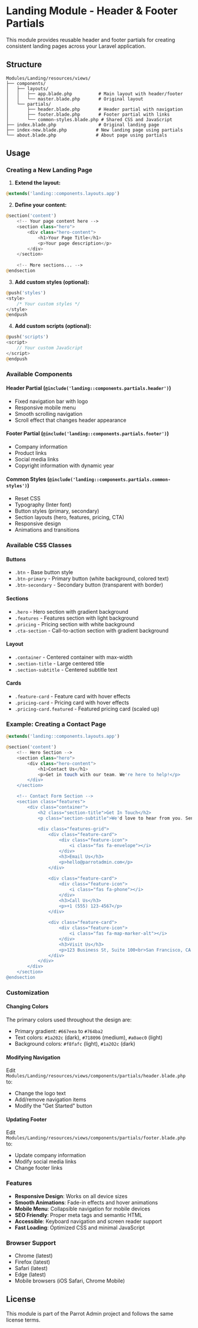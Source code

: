 # Landing Module - Header & Footer Partials

This module provides reusable header and footer partials for creating consistent landing pages across your Laravel application.

## Structure

```
Modules/Landing/resources/views/
├── components/
│   ├── layouts/
│   │   ├── app.blade.php          # Main layout with header/footer
│   │   └── master.blade.php       # Original layout
│   └── partials/
│       ├── header.blade.php       # Header partial with navigation
│       ├── footer.blade.php       # Footer partial with links
│       └── common-styles.blade.php # Shared CSS and JavaScript
├── index.blade.php                # Original landing page
├── index-new.blade.php           # New landing page using partials
└── about.blade.php               # About page using partials
```

## Usage

### Creating a New Landing Page

1. **Extend the layout:**
```php
@extends('landing::components.layouts.app')
```

2. **Define your content:**
```php
@section('content')
    <!-- Your page content here -->
    <section class="hero">
        <div class="hero-content">
            <h1>Your Page Title</h1>
            <p>Your page description</p>
        </div>
    </section>
    
    <!-- More sections... -->
@endsection
```

3. **Add custom styles (optional):**
```php
@push('styles')
<style>
    /* Your custom styles */
</style>
@endpush
```

4. **Add custom scripts (optional):**
```php
@push('scripts')
<script>
    // Your custom JavaScript
</script>
@endpush
```

### Available Components

#### Header Partial (`@include('landing::components.partials.header')`)
- Fixed navigation bar with logo
- Responsive mobile menu
- Smooth scrolling navigation
- Scroll effect that changes header appearance

#### Footer Partial (`@include('landing::components.partials.footer')`)
- Company information
- Product links
- Social media links
- Copyright information with dynamic year

#### Common Styles (`@include('landing::components.partials.common-styles')`)
- Reset CSS
- Typography (Inter font)
- Button styles (primary, secondary)
- Section layouts (hero, features, pricing, CTA)
- Responsive design
- Animations and transitions

### Available CSS Classes

#### Buttons
- `.btn` - Base button style
- `.btn-primary` - Primary button (white background, colored text)
- `.btn-secondary` - Secondary button (transparent with border)

#### Sections
- `.hero` - Hero section with gradient background
- `.features` - Features section with light background
- `.pricing` - Pricing section with white background
- `.cta-section` - Call-to-action section with gradient background

#### Layout
- `.container` - Centered container with max-width
- `.section-title` - Large centered title
- `.section-subtitle` - Centered subtitle text

#### Cards
- `.feature-card` - Feature card with hover effects
- `.pricing-card` - Pricing card with hover effects
- `.pricing-card.featured` - Featured pricing card (scaled up)

### Example: Creating a Contact Page

```php
@extends('landing::components.layouts.app')

@section('content')
    <!-- Hero Section -->
    <section class="hero">
        <div class="hero-content">
            <h1>Contact Us</h1>
            <p>Get in touch with our team. We're here to help!</p>
        </div>
    </section>

    <!-- Contact Form Section -->
    <section class="features">
        <div class="container">
            <h2 class="section-title">Get In Touch</h2>
            <p class="section-subtitle">We'd love to hear from you. Send us a message and we'll respond as soon as possible.</p>
            
            <div class="features-grid">
                <div class="feature-card">
                    <div class="feature-icon">
                        <i class="fas fa-envelope"></i>
                    </div>
                    <h3>Email Us</h3>
                    <p>hello@parrotadmin.com</p>
                </div>
                
                <div class="feature-card">
                    <div class="feature-icon">
                        <i class="fas fa-phone"></i>
                    </div>
                    <h3>Call Us</h3>
                    <p>+1 (555) 123-4567</p>
                </div>
                
                <div class="feature-card">
                    <div class="feature-icon">
                        <i class="fas fa-map-marker-alt"></i>
                    </div>
                    <h3>Visit Us</h3>
                    <p>123 Business St, Suite 100<br>San Francisco, CA 94105</p>
                </div>
            </div>
        </div>
    </section>
@endsection
```

### Customization

#### Changing Colors
The primary colors used throughout the design are:
- Primary gradient: `#667eea` to `#764ba2`
- Text colors: `#1a202c` (dark), `#718096` (medium), `#a0aec0` (light)
- Background colors: `#f8fafc` (light), `#1a202c` (dark)

#### Modifying Navigation
Edit `Modules/Landing/resources/views/components/partials/header.blade.php` to:
- Change the logo text
- Add/remove navigation items
- Modify the "Get Started" button

#### Updating Footer
Edit `Modules/Landing/resources/views/components/partials/footer.blade.php` to:
- Update company information
- Modify social media links
- Change footer links

### Features

- **Responsive Design**: Works on all device sizes
- **Smooth Animations**: Fade-in effects and hover animations
- **Mobile Menu**: Collapsible navigation for mobile devices
- **SEO Friendly**: Proper meta tags and semantic HTML
- **Accessible**: Keyboard navigation and screen reader support
- **Fast Loading**: Optimized CSS and minimal JavaScript

### Browser Support

- Chrome (latest)
- Firefox (latest)
- Safari (latest)
- Edge (latest)
- Mobile browsers (iOS Safari, Chrome Mobile)

## License

This module is part of the Parrot Admin project and follows the same license terms. 